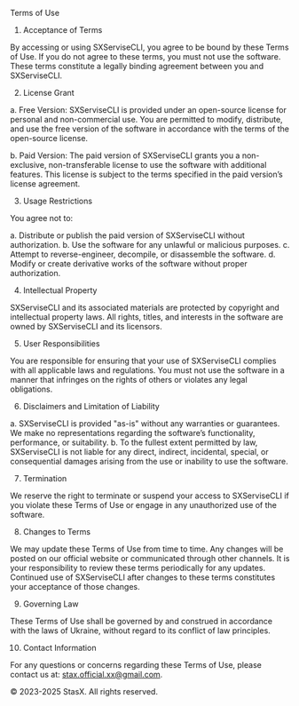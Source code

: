 Terms of Use

1. Acceptance of Terms

By accessing or using SXServiseCLI, you agree to be bound by these Terms of Use. If you do not agree to these terms, 
you must not use the software. These terms constitute a legally binding agreement between you and SXServiseCLI.

2. License Grant

a. Free Version: SXServiseCLI is provided under an open-source license for personal and non-commercial use. You 
are permitted to modify, distribute, and use the free version of the software in accordance with the terms of the 
open-source license.

b. Paid Version: The paid version of SXServiseCLI grants you a non-exclusive, non-transferable license to use the 
software with additional features. This license is subject to the terms specified in the paid version’s license 
agreement.

3. Usage Restrictions

You agree not to:

a. Distribute or publish the paid version of SXServiseCLI without authorization.
b. Use the software for any unlawful or malicious purposes.
c. Attempt to reverse-engineer, decompile, or disassemble the software.
d. Modify or create derivative works of the software without proper authorization.

4. Intellectual Property

SXServiseCLI and its associated materials are protected by copyright and intellectual property laws. All rights, 
titles, and interests in the software are owned by SXServiseCLI and its licensors.

5. User Responsibilities

You are responsible for ensuring that your use of SXServiseCLI complies with all applicable laws and regulations. 
You must not use the software in a manner that infringes on the rights of others or violates any legal obligations.

6. Disclaimers and Limitation of Liability

a. SXServiseCLI is provided "as-is" without any warranties or guarantees. We make no representations regarding the 
software’s functionality, performance, or suitability.
b. To the fullest extent permitted by law, SXServiseCLI is not liable for any direct, indirect, incidental, special, 
or consequential damages arising from the use or inability to use the software.

7. Termination

We reserve the right to terminate or suspend your access to SXServiseCLI if you violate these Terms of Use or engage 
in any unauthorized use of the software.

8. Changes to Terms

We may update these Terms of Use from time to time. Any changes will be posted on our official website or communicated 
through other channels. It is your responsibility to review these terms periodically for any updates. Continued use of 
SXServiseCLI after changes to these terms constitutes your acceptance of those changes.

9. Governing Law

These Terms of Use shall be governed by and construed in accordance with the laws of Ukraine, without regard to its 
conflict of law principles.

10. Contact Information

For any questions or concerns regarding these Terms of Use, please contact us at: stax.official.xx@gmail.com.

© 2023-2025 StasX. All rights reserved.
